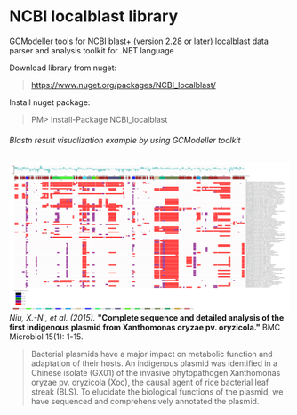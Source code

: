 # NCBI localblast library
GCModeller tools for NCBI blast+ (version 2.28 or later) localblast data parser and analysis toolkit for .NET language

Download library from nuget:
> https://www.nuget.org/packages/NCBI_localblast/

Install nuget package:
> PM> Install-Package NCBI_localblast

###### Blastn result visualization example by using GCModeller toolkit

![Blastp Analysis of plasmid pXOCgx01](./data/pxocgx01_blastx-lightbox.png)
_Niu, X.-N., et al. (2015)._ **"Complete sequence and detailed analysis of the first indigenous plasmid from Xanthomonas oryzae pv. oryzicola."** BMC Microbiol 15(1): 1-15.
> Bacterial plasmids have a major impact on metabolic function and adaptation of their hosts. An indigenous plasmid was identified in a Chinese isolate (GX01) of the invasive phytopathogen Xanthomonas oryzae pv. oryzicola (Xoc), the causal agent of rice bacterial leaf streak (BLS). To elucidate the biological functions of the plasmid, we have sequenced and comprehensively annotated the plasmid.